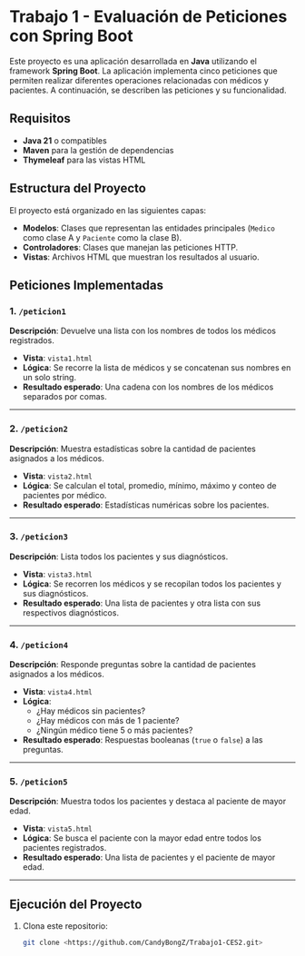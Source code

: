 # Trabajo 1 - Evaluación de Peticiones con Spring Boot

Este proyecto es una aplicación desarrollada en **Java** utilizando el framework **Spring Boot**. La aplicación implementa cinco peticiones que permiten realizar diferentes operaciones relacionadas con médicos y pacientes. A continuación, se describen las peticiones y su funcionalidad.

## Requisitos
- **Java 21** o compatibles
- **Maven** para la gestión de dependencias
- **Thymeleaf** para las vistas HTML

## Estructura del Proyecto
El proyecto está organizado en las siguientes capas:
- **Modelos**: Clases que representan las entidades principales (`Medico` como clase A y `Paciente` como la clase B).
- **Controladores**: Clases que manejan las peticiones HTTP.
- **Vistas**: Archivos HTML que muestran los resultados al usuario.

## Peticiones Implementadas

### 1. `/peticion1`
**Descripción**: Devuelve una lista con los nombres de todos los médicos registrados.

- **Vista**: `vista1.html`
- **Lógica**: Se recorre la lista de médicos y se concatenan sus nombres en un solo string.
- **Resultado esperado**: Una cadena con los nombres de los médicos separados por comas.

---

### 2. `/peticion2`
**Descripción**: Muestra estadísticas sobre la cantidad de pacientes asignados a los médicos.

- **Vista**: `vista2.html`
- **Lógica**: Se calculan el total, promedio, mínimo, máximo y conteo de pacientes por médico.
- **Resultado esperado**: Estadísticas numéricas sobre los pacientes.

---

### 3. `/peticion3`
**Descripción**: Lista todos los pacientes y sus diagnósticos.

- **Vista**: `vista3.html`
- **Lógica**: Se recorren los médicos y se recopilan todos los pacientes y sus diagnósticos.
- **Resultado esperado**: Una lista de pacientes y otra lista con sus respectivos diagnósticos.

---

### 4. `/peticion4`
**Descripción**: Responde preguntas sobre la cantidad de pacientes asignados a los médicos.

- **Vista**: `vista4.html`
- **Lógica**:
  - ¿Hay médicos sin pacientes?
  - ¿Hay médicos con más de 1 paciente?
  - ¿Ningún médico tiene 5 o más pacientes?
- **Resultado esperado**: Respuestas booleanas (`true` o `false`) a las preguntas.

---

### 5. `/peticion5`
**Descripción**: Muestra todos los pacientes y destaca al paciente de mayor edad.

- **Vista**: `vista5.html`
- **Lógica**: Se busca el paciente con la mayor edad entre todos los pacientes registrados.
- **Resultado esperado**: Una lista de pacientes y el paciente de mayor edad.

---

## Ejecución del Proyecto
1. Clona este repositorio:
   ```bash
   git clone <https://github.com/CandyBongZ/Trabajo1-CES2.git>